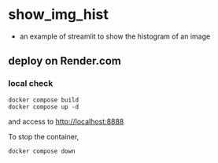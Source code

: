 # show_img_hist

- an example of streamlit to show the histogram of an image

## deploy on Render.com

### local check

```bash:
docker compose build
docker compose up -d
```

and access to <http://localhost:8888>

To stop the container,

```bash:
docker compose down
```
